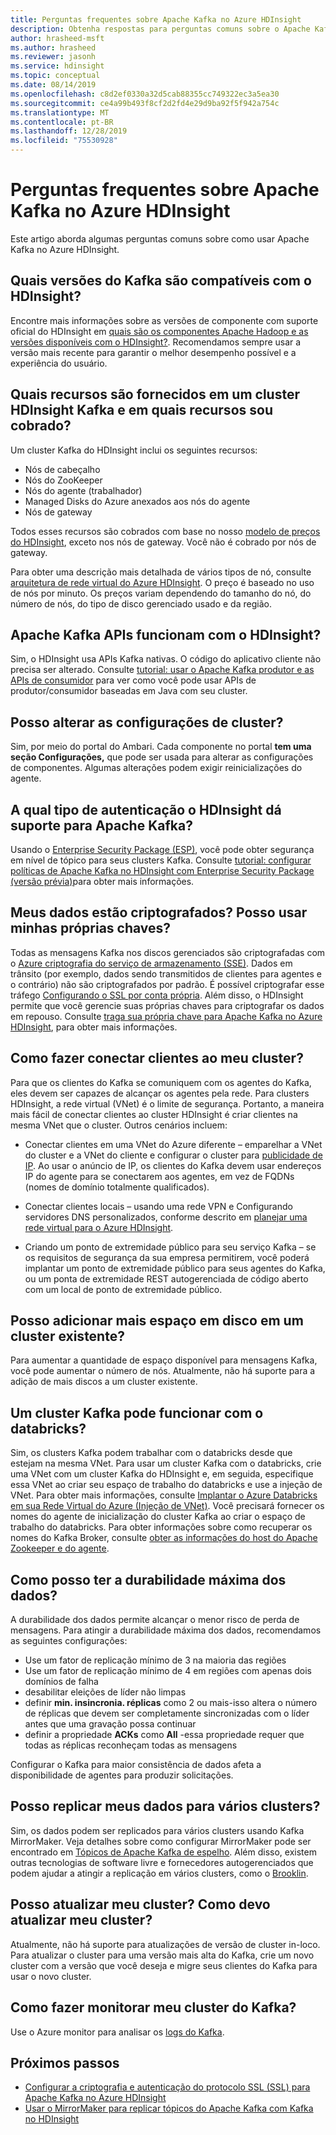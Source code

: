 ```yaml
---
title: Perguntas frequentes sobre Apache Kafka no Azure HDInsight
description: Obtenha respostas para perguntas comuns sobre o Apache Kafka no Azure HDInsight, um serviço de nuvem do Hadoop gerenciado.
author: hrasheed-msft
ms.author: hrasheed
ms.reviewer: jasonh
ms.service: hdinsight
ms.topic: conceptual
ms.date: 08/14/2019
ms.openlocfilehash: c8d2ef0330a32d5cab88355cc749322ec3a5ea30
ms.sourcegitcommit: ce4a99b493f8cf2d2fd4e29d9ba92f5f942a754c
ms.translationtype: MT
ms.contentlocale: pt-BR
ms.lasthandoff: 12/28/2019
ms.locfileid: "75530928"
---
```

# <a name="frequently-asked-questions-about-apache-kafka-in-azure-hdinsight"></a>Perguntas frequentes sobre Apache Kafka no Azure HDInsight

Este artigo aborda algumas perguntas comuns sobre como usar Apache Kafka no Azure HDInsight.

## <a name="what-kafka-versions-are-supported-by-hdinsight"></a>Quais versões do Kafka são compatíveis com o HDInsight?

Encontre mais informações sobre as versões de componente com suporte oficial do HDInsight em [quais são os componentes Apache Hadoop e as versões disponíveis com o HDInsight?](../hdinsight-component-versioning.md#supported-hdinsight-versions). Recomendamos sempre usar a versão mais recente para garantir o melhor desempenho possível e a experiência do usuário.

## <a name="what-resources-are-provided-in-an-hdinsight-kafka-cluster-and-what-resources-am-i-charged-for"></a>Quais recursos são fornecidos em um cluster HDInsight Kafka e em quais recursos sou cobrado?

Um cluster Kafka do HDInsight inclui os seguintes recursos:

* Nós de cabeçalho
* Nós do ZooKeeper
* Nós do agente (trabalhador) 
* Managed Disks do Azure anexados aos nós do agente
* Nós de gateway

Todos esses recursos são cobrados com base no nosso [modelo de preços do HDInsight](https://azure.microsoft.com/pricing/details/hdinsight/), exceto nos nós de gateway. Você não é cobrado por nós de gateway.

Para obter uma descrição mais detalhada de vários tipos de nó, consulte [arquitetura de rede virtual do Azure HDInsight](../hdinsight-virtual-network-architecture.md). O preço é baseado no uso de nós por minuto. Os preços variam dependendo do tamanho do nó, do número de nós, do tipo de disco gerenciado usado e da região.

## <a name="do-apache-kafka-apis-work-with-hdinsight"></a>Apache Kafka APIs funcionam com o HDInsight?

Sim, o HDInsight usa APIs Kafka nativas. O código do aplicativo cliente não precisa ser alterado. Consulte [tutorial: usar o Apache Kafka produtor e as APIs de consumidor](./apache-kafka-producer-consumer-api.md) para ver como você pode usar APIs de produtor/consumidor baseadas em Java com seu cluster.

## <a name="can-i-change-cluster-configurations"></a>Posso alterar as configurações de cluster?

Sim, por meio do portal do Ambari. Cada componente no portal **tem uma seção Configurações,** que pode ser usada para alterar as configurações de componentes. Algumas alterações podem exigir reinicializações do agente.

## <a name="what-type-of-authentication-does-hdinsight-support-for-apache-kafka"></a>A qual tipo de autenticação o HDInsight dá suporte para Apache Kafka?

Usando o [Enterprise Security Package (ESP)](../domain-joined/apache-domain-joined-architecture.md), você pode obter segurança em nível de tópico para seus clusters Kafka. Consulte [tutorial: configurar políticas de Apache Kafka no HDInsight com Enterprise Security Package (versão prévia)](../domain-joined/apache-domain-joined-run-kafka.md)para obter mais informações.

## <a name="is-my-data-encrypted-can-i-use-my-own-keys"></a>Meus dados estão criptografados? Posso usar minhas próprias chaves?

Todas as mensagens Kafka nos discos gerenciados são criptografadas com o [Azure criptografia do serviço de armazenamento (SSE)](../../storage/common/storage-service-encryption.md). Dados em trânsito (por exemplo, dados sendo transmitidos de clientes para agentes e o contrário) não são criptografados por padrão. É possível criptografar esse tráfego [Configurando o SSL por conta própria](./apache-kafka-ssl-encryption-authentication.md). Além disso, o HDInsight permite que você gerencie suas próprias chaves para criptografar os dados em repouso. Consulte [traga sua própria chave para Apache Kafka no Azure HDInsight](apache-kafka-byok.md), para obter mais informações.

## <a name="how-do-i-connect-clients-to-my-cluster"></a>Como fazer conectar clientes ao meu cluster?

Para que os clientes do Kafka se comuniquem com os agentes do Kafka, eles devem ser capazes de alcançar os agentes pela rede. Para clusters HDInsight, a rede virtual (VNet) é o limite de segurança. Portanto, a maneira mais fácil de conectar clientes ao cluster HDInsight é criar clientes na mesma VNet que o cluster. Outros cenários incluem:

* Conectar clientes em uma VNet do Azure diferente – emparelhar a VNet do cluster e a VNet do cliente e configurar o cluster para [publicidade de IP](apache-kafka-connect-vpn-gateway.md#configure-kafka-for-ip-advertising). Ao usar o anúncio de IP, os clientes do Kafka devem usar endereços IP do agente para se conectarem aos agentes, em vez de FQDNs (nomes de domínio totalmente qualificados).

* Conectar clientes locais – usando uma rede VPN e Configurando servidores DNS personalizados, conforme descrito em [planejar uma rede virtual para o Azure HDInsight](../hdinsight-plan-virtual-network-deployment.md).

* Criando um ponto de extremidade público para seu serviço Kafka – se os requisitos de segurança da sua empresa permitirem, você poderá implantar um ponto de extremidade público para seus agentes do Kafka, ou um ponta de extremidade REST autogerenciada de código aberto com um local de ponto de extremidade público.

## <a name="can-i-add-more-disk-space-on-an-existing-cluster"></a>Posso adicionar mais espaço em disco em um cluster existente?

Para aumentar a quantidade de espaço disponível para mensagens Kafka, você pode aumentar o número de nós. Atualmente, não há suporte para a adição de mais discos a um cluster existente.

## <a name="can-a-kafka-cluster-work-with-databricks"></a>Um cluster Kafka pode funcionar com o databricks? 

Sim, os clusters Kafka podem trabalhar com o databricks desde que estejam na mesma VNet. Para usar um cluster Kafka com o databricks, crie uma VNet com um cluster Kafka do HDInsight e, em seguida, especifique essa VNet ao criar seu espaço de trabalho do databricks e use a injeção de VNet. Para obter mais informações, consulte [Implantar o Azure Databricks em sua Rede Virtual do Azure (Injeção de VNet)](https://docs.microsoft.com/azure/databricks/administration-guide/cloud-configurations/azure/vnet-inject). Você precisará fornecer os nomes do agente de inicialização do cluster Kafka ao criar o espaço de trabalho do databricks. Para obter informações sobre como recuperar os nomes do Kafka Broker, consulte [obter as informações do host do Apache Zookeeper e do agente](https://docs.microsoft.com/azure/hdinsight/kafka/apache-kafka-get-started#getkafkainfo).

## <a name="how-can-i-have-maximum-data-durability"></a>Como posso ter a durabilidade máxima dos dados?

A durabilidade dos dados permite alcançar o menor risco de perda de mensagens. Para atingir a durabilidade máxima dos dados, recomendamos as seguintes configurações:

* Use um fator de replicação mínimo de 3 na maioria das regiões
* Use um fator de replicação mínimo de 4 em regiões com apenas dois domínios de falha
* desabilitar eleições de líder não limpas
* definir **min. insincronia. réplicas** como 2 ou mais-isso altera o número de réplicas que devem ser completamente sincronizadas com o líder antes que uma gravação possa continuar
* definir a propriedade **ACKs** como **All** -essa propriedade requer que todas as réplicas reconheçam todas as mensagens

Configurar o Kafka para maior consistência de dados afeta a disponibilidade de agentes para produzir solicitações.

## <a name="can-i-replicate-my-data-to-multiple-clusters"></a>Posso replicar meus dados para vários clusters?

Sim, os dados podem ser replicados para vários clusters usando Kafka MirrorMaker. Veja detalhes sobre como configurar MirrorMaker pode ser encontrado em [Tópicos de Apache Kafka de espelho](apache-kafka-mirroring.md). Além disso, existem outras tecnologias de software livre e fornecedores autogerenciados que podem ajudar a atingir a replicação em vários clusters, como o [Brooklin](https://github.com/linkedin/Brooklin/).

## <a name="can-i-upgrade-my-cluster-how-should-i-upgrade-my-cluster"></a>Posso atualizar meu cluster? Como devo atualizar meu cluster?

Atualmente, não há suporte para atualizações de versão de cluster in-loco. Para atualizar o cluster para uma versão mais alta do Kafka, crie um novo cluster com a versão que você deseja e migre seus clientes do Kafka para usar o novo cluster.

## <a name="how-do-i-monitor-my-kafka-cluster"></a>Como fazer monitorar meu cluster do Kafka?

Use o Azure monitor para analisar os [logs do Kafka](./apache-kafka-log-analytics-operations-management.md).

## <a name="next-steps"></a>Próximos passos

* [Configurar a criptografia e autenticação do protocolo SSL (SSL) para Apache Kafka no Azure HDInsight](./apache-kafka-ssl-encryption-authentication.md)
* [Usar o MirrorMaker para replicar tópicos do Apache Kafka com Kafka no HDInsight](./apache-kafka-mirroring.md)
